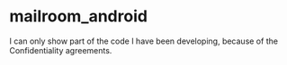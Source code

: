 # mailroom_android

I can only show part of the code I have been developing, because of the Confidentiality agreements. 
